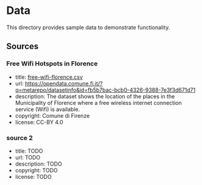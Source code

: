 # Data

This directory provides sample data to demonstrate functionality.

## Sources

### Free Wifi Hotspots in Florence
- title: [free-wifi-florence.csv](free-wifi-florence.csv)
- url: https://opendata.comune.fi.it/?q=metarepo/datasetinfo&id=fb5b7bac-bcb0-4326-9388-7e3f3d671d71
- description: The dataset shows the location of the places in the Municipality of Florence where a free wireless internet connection service (Wifi) is available.
- copyright: Comune di Firenze 
- license: CC-BY 4.0

### source 2
- title: TODO
- url: TODO
- description: TODO
- copyright: TODO
- license: TODO
